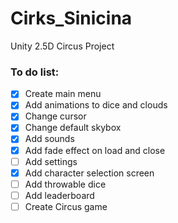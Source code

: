 # Cirks_Sinicina
Unity 2.5D Circus Project


### To do list:
- [X] Create main menu
- [X] Add animations to dice and clouds  
- [X] Change cursor
- [X] Change default skybox
- [X] Add sounds
- [X] Add fade effect on load and close 
- [ ] Add settings
- [X] Add character selection screen
- [ ] Add throwable dice
- [ ] Add leaderboard
- [ ] Create Circus game
